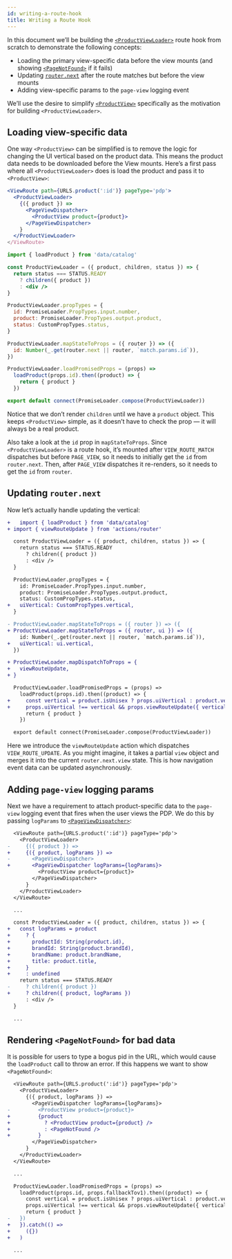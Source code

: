 ```yaml
---
id: writing-a-route-hook
title: Writing a Route Hook
---
```


In this document we’ll be building the [`<ProductViewLoader>`](/src/components/RouteHooks/ProductViewLoader.js) route hook from scratch to demonstrate the following concepts:
- Loading the primary view-specific data before the view mounts (and showing [`<PageNotFound>`](/src/components/PageNotFound/index.js) if it fails)
- Updating [`router.next`](guides/routing/router-redux-state.md#routernext) after the route matches but before the view mounts
- Adding view-specific params to the `page-view` logging event

We’ll use the desire to simplify [`<ProductView>`](/src/views/catalog/ProductView/index.js) specifically as the motivation for building `<ProductViewLoader>`.

## Loading view-specific data

One way `<ProductView>` can be simplified is to remove the logic for changing the UI vertical based on the product data. This means the product data needs to be downloaded before the View mounts. Here’s a first pass where all `<ProductViewLoader>` does is load the product and pass it to `<ProductView>`:

```jsx
<ViewRoute path={URLS.product(':id')} pageType='pdp'>
  <ProductViewLoader>
    {({ product }) =>
      <PageViewDispatcher>
        <ProductView product={product}>
      </PageViewDispatcher>
    }
  </ProductViewLoader>
</ViewRoute>
```
```jsx
import { loadProduct } from 'data/catalog'

const ProductViewLoader = ({ product, children, status }) => {
  return status === STATUS.READY
    ? children({ product })
    : <div />
}

ProductViewLoader.propTypes = {
  id: PromiseLoader.PropTypes.input.number,
  product: PromiseLoader.PropTypes.output.product,
  status: CustomPropTypes.status,
}

ProductViewLoader.mapStateToProps = ({ router }) => ({
  id: Number(_.get(router.next || router, `match.params.id`)),
})

ProductViewLoader.loadPromisedProps = (props) =>
  loadProduct(props.id).then((product) => {
    return { product }
  })

export default connect(PromiseLoader.compose(ProductViewLoader))
```

Notice that we don’t render `children` until we have a `product` object. This keeps `<ProductView>` simple, as it doesn’t have to check the prop — it will always be a real product.

Also take a look at the `id` prop in `mapStateToProps`. Since `<ProductViewLoader>` is a route hook, it’s mounted after `VIEW_ROUTE_MATCH` dispatches but before `PAGE_VIEW`, so it needs to initially get the `id` from `router.next`. Then, after `PAGE_VIEW` dispatches it re-renders, so it needs to get the `id` from `router`.

## Updating `router.next`

Now let’s actually handle updating the vertical:

```diff
+   import { loadProduct } from 'data/catalog'
+ import { viewRouteUpdate } from 'actions/router'

  const ProductViewLoader = ({ product, children, status }) => {
    return status === STATUS.READY
      ? children({ product })
      : <div />
  }

  ProductViewLoader.propTypes = {
    id: PromiseLoader.PropTypes.input.number,
    product: PromiseLoader.PropTypes.output.product,
    status: CustomPropTypes.status,
+   uiVertical: CustomPropTypes.vertical,
  }

- ProductViewLoader.mapStateToProps = ({ router }) => ({
+ ProductViewLoader.mapStateToProps = ({ router, ui }) => ({
    id: Number(_.get(router.next || router, `match.params.id`)),
+   uiVertical: ui.vertical,
  })

+ ProductViewLoader.mapDispatchToProps = {
+   viewRouteUpdate,
+ }

  ProductViewLoader.loadPromisedProps = (props) =>
    loadProduct(props.id).then((product) => {
+     const vertical = product.isUnisex ? props.uiVertical : product.vertical
+     props.uiVertical !== vertical && props.viewRouteUpdate({ vertical })
      return { product }
    })

  export default connect(PromiseLoader.compose(ProductViewLoader))
```

Here we introduce the `viewRouteUpdate` action which dispatches `VIEW_ROUTE_UPDATE`. As you might imagine, it takes a partial `view` object and merges it into the current `router.next.view` state. This is how navigation event data can be updated asynchronously.

## Adding `page-view` logging params

Next we have a requirement to attach product-specific data to the `page-view` logging event that fires when the user views the PDP. We do this by passing `logParams` to [`<PageViewDispatcher>`](components/page-view-dispatcher.md):

```diff
  <ViewRoute path={URLS.product(':id')} pageType='pdp'>
    <ProductViewLoader>
-     {({ product }) =>
+     {({ product, logParams }) =>
-       <PageViewDispatcher>
+       <PageViewDispatcher logParams={logParams}>
          <ProductView product={product}>
        </PageViewDispatcher>
      }
    </ProductViewLoader>
  </ViewRoute>
```
```diff
  ...

  const ProductViewLoader = ({ product, children, status }) => {
+   const logParams = product
+     ? {
+       productId: String(product.id),
+       brandId: String(product.brandId),
+       brandName: product.brandName,
+       title: product.title,
+     }
+     : undefined
    return status === STATUS.READY
-     ? children({ product })
+     ? children({ product, logParams })
      : <div />
  }

  ...
```

## Rendering `<PageNotFound>` for bad data

It is possible for users to type a bogus pid in the URL, which would cause the `loadProduct` call to throw an error. If this happens we want to show `<PageNotFound>`:

```diff
  <ViewRoute path={URLS.product(':id')} pageType='pdp'>
    <ProductViewLoader>
      {({ product, logParams }) =>
        <PageViewDispatcher logParams={logParams}>
-         <ProductView product={product}>
+         {product
+           ? <ProductView product={product} />
+           : <PageNotFound />
+         }
        </PageViewDispatcher>
      }
    </ProductViewLoader>
  </ViewRoute>
```
```diff
  ...

  ProductViewLoader.loadPromisedProps = (props) =>
    loadProduct(props.id, props.fallbackTov1).then((product) => {
      const vertical = product.isUnisex ? props.uiVertical : product.vertical
      props.uiVertical !== vertical && props.viewRouteUpdate({ vertical })
      return { product }
-   })
+   }).catch(() =>
+     ({})
+   )

  ...
```
